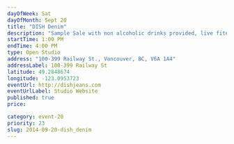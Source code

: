 ```yaml
---
dayOfWeek: Sat
dayOfMonth: Sept 20
title: "DISH Denim"
description: "Sample Sale with non alcoholic drinks provided, live fitness demos in our jeans to show the performance of denim!"
startTime: 1:00 PM
endTime: 4:00 PM
type: Open Studio
address: "100-399 Railway St., Vancouver, BC, V6A 1A4"
addressLabel: 100-399 Railway St
latitude: 49.2848674
longitude: -123.0953723
eventUrl: http://dishjeans.com
eventUrlLabel: Studio Website
published: true
price: 

category: event-20
priority: 23
slug: 2014-09-20-dish_denim
---
```

